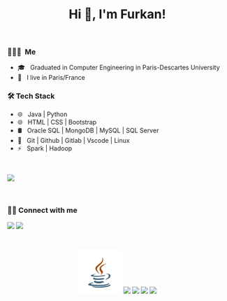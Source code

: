 
<!--
**Furkan9528/Furkan9528** is a ✨ _special_ ✨ repository because its `README.md` (this file) appears on your GitHub profile.

Here are some ideas to get you started:

- 🔭 I’m currently working on ...
- 🌱 I’m currently learning ...
- 👯 I’m looking to collaborate on ...
- 🤔 I’m looking for help with ...
- 💬 Ask me about ...
- 📫 How to reach me: ...
- 😄 Pronouns: ...
- ⚡ Fun fact: ...
-->


<h1 align="center">Hi 👋, I'm  Furkan!</h1>
<br>


<h3> 👨🏻‍💻 &nbsp;Me </h3>

- 🎓 &nbsp; Graduated in Computer Engineering in Paris-Descartes University 
- 💼 &nbsp; I live in Paris/France 

<h3>🛠 Tech Stack</h3>

- 🌐 &nbsp; Java | Python 
- 🌐 &nbsp; HTML | CSS  | Bootstrap 
- 🛢 &nbsp; Oracle SQL | MongoDB | MySQL | SQL Server
- 🔧 &nbsp; Git | Github | Gitlab | Vscode | Linux
- ⚡ &nbsp; Spark  | Hadoop


<br>

![](https://komarev.com/ghpvc/?username=furkan9528)

<br>

<p>
   <h3> 🤝🏻 Connect with me </h3>
  <a href="mailto:furkankara.9528@gmail.com?subject=[GitHub]%20🔥%20profile%20contact&body=Hello"><img src="https://img.shields.io/badge/e‑mail-D14836.svg?style=for-the-badge&logo=GMail&logoColor=white"/></a>
  <a href="https://www.linkedin.com/in/kara-furkan/"><img src="https://img.shields.io/badge/linkedin-0077B5.svg?style=for-the-badge&logo=linkedin&logoColor=white"/></a>
</p>

<br>
<p align="center">
   <img src="https://raw.githubusercontent.com/Deathopex/Deathopex/main/java.gif" width="100">
   <img src="https://i.giphy.com/media/LMt9638dO8dftAjtco/200.webp" width="100">
   <img src="https://media3.giphy.com/media/ln7z2eWriiQAllfVcn/200w.webp" width="100">
   <img src="https://i.giphy.com/media/KzJkzjggfGN5Py6nkT/200.webp" width="100">
   <img src="https://i.giphy.com/media/IdyAQJVN2kVPNUrojM/200.webp" width="100"><br><br>
</p>
<br>
<br>

